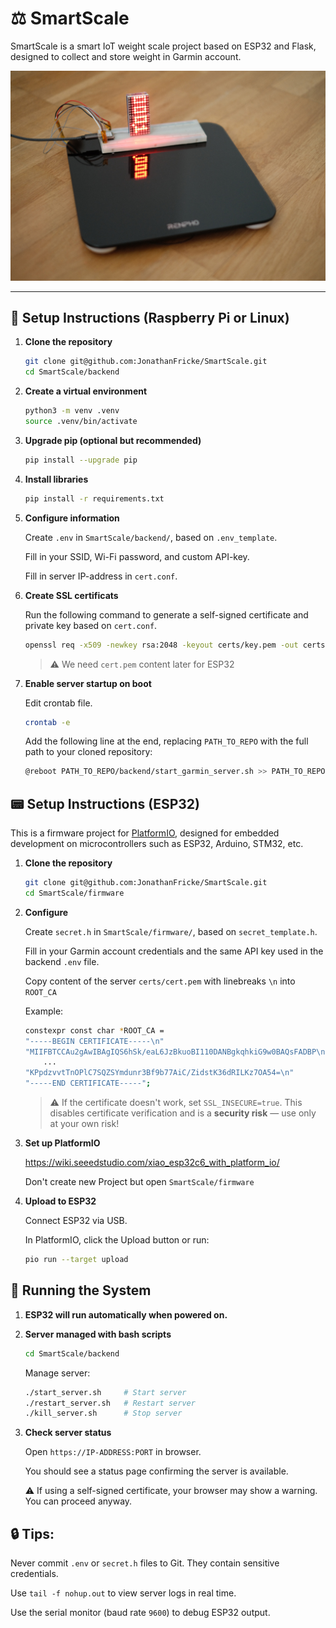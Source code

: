 # ⚖️ SmartScale

SmartScale is a smart IoT weight scale project based on ESP32 and Flask, designed to collect and store weight in Garmin account.

![SmartScale](docs\images\scale_breadboard.jpg)

---

## 🔧 Setup Instructions (Raspberry Pi or Linux)

1. **Clone the repository**

   ```bash
   git clone git@github.com:JonathanFricke/SmartScale.git
   cd SmartScale/backend
   ```

2. **Create a virtual environment**
   ```bash
   python3 -m venv .venv
   source .venv/bin/activate
   ```

3. **Upgrade pip (optional but recommended)**
	```bash
	pip install --upgrade pip
	```

4. **Install libraries**
	```bash
	pip install -r requirements.txt
	```


5. **Configure information**

	Create `.env` in `SmartScale/backend/`, based on `.env_template`.

	Fill in your SSID, Wi-Fi password, and custom API-key.

	Fill in server IP-address in `cert.conf`.

6. **Create SSL certificats**

	Run the following command to generate a self-signed certificate and private key based on `cert.conf`.

	```bash
	openssl req -x509 -newkey rsa:2048 -keyout certs/key.pem -out certs/cert.pem -days 3650 -nodes -config cert.conf -extensions v3_req
	```

	>⚠️ We need `cert.pem` content later for ESP32

<!-- 7. **Make server scripts executable**

	Enable execution for server scripts for user.
	```bash
	chmod u+x start_server.sh kill_server.sh restart_server.sh
	``` -->

7. **Enable server startup on boot**

	Edit crontab file.
	```bash
	crontab -e
	```
	Add the following line at the end, replacing `PATH_TO_REPO` with the full path to your cloned repository:
	```bash
	@reboot PATH_TO_REPO/backend/start_garmin_server.sh >> PATH_TO_REPO/backend/cron_log.txt 2>&1 &
	```

## 📟 Setup Instructions (ESP32)
This is a firmware project for [PlatformIO](https://platformio.org/), designed for embedded development on microcontrollers such as ESP32, Arduino, STM32, etc.

1. **Clone the repository**

   ```bash
   git clone git@github.com:JonathanFricke/SmartScale.git
   cd SmartScale/firmware
   ```

2. **Configure**

	Create `secret.h` in `SmartScale/firmware/`, based on `secret_template.h`.

	Fill in your Garmin account credentials and the same API key used in the backend `.env` file.

	Copy content of the server `certs/cert.pem` with linebreaks `\n` into `ROOT_CA`

	Example:
	```bash
	constexpr const char *ROOT_CA =
	"-----BEGIN CERTIFICATE-----\n"
	"MIIFBTCCAu2gAwIBAgIQS6hSk/eaL6JzBkuoBI110DANBgkqhkiG9w0BAQsFADBP\n"
		...
	"KPpdzvvtTnOPlC7SQZSYmdunr3Bf9b77AiC/ZidstK36dRILKz7OA54=\n"
	"-----END CERTIFICATE-----";
	```

	> ⚠️ If the certificate doesn't work, set `SSL_INSECURE=true`. This disables certificate verification and is a **security risk** — use only at your own risk!


3. **Set up PlatformIO**

	https://wiki.seeedstudio.com/xiao_esp32c6_with_platform_io/

	Don't create new Project but open ```SmartScale/firmware```

4. **Upload to ESP32**

	Connect ESP32 via USB.

	In PlatformIO, click the Upload button or run:

	```bash
	pio run --target upload
	```

## 🚀 Running the System
1. **ESP32 will run automatically when powered on.**

2. **Server managed with bash scripts**

	```bash
	cd SmartScale/backend
	```
	Manage server:
	```bash
	./start_server.sh     # Start server
	./restart_server.sh   # Restart server
	./kill_server.sh      # Stop server
	```

3. **Check server status**

	Open ```https://IP-ADDRESS:PORT``` in browser.

	You should see a status page confirming the server is available.

	⚠️ If using a self-signed certificate, your browser may show a warning. You can proceed anyway.


## 🔒 Tips: ##
 Never commit `.env` or `secret.h` files to Git. They contain sensitive credentials.

 Use `tail -f nohup.out` to view server logs in real time.

 Use the serial monitor (baud rate `9600`) to debug ESP32 output.



<!-- 3. **(Alternative) Install Miniconda**
   Download and install from:
   https://www.anaconda.com/docs/getting-started/miniconda/install

2. **Create and activate a new Conda environment**

   ```bash
   conda create -n smartscale python=3 pip
   conda activate smartscale -->


<!-- Use [pre-commit](https://pre-commit.com) for automated checks.

```bash
pip install pre-commit
pip install detect-secrets
pip install --upgrade identify
```
```bash
detect-secrets scan > .secrets.baseline
```
```bash
pre-commit install
```

Test with:

```bash
pre-commit run --all-files
```

If ```detect screts``` fails, change .secrets.baseline format to ```UTF-8```. -->
